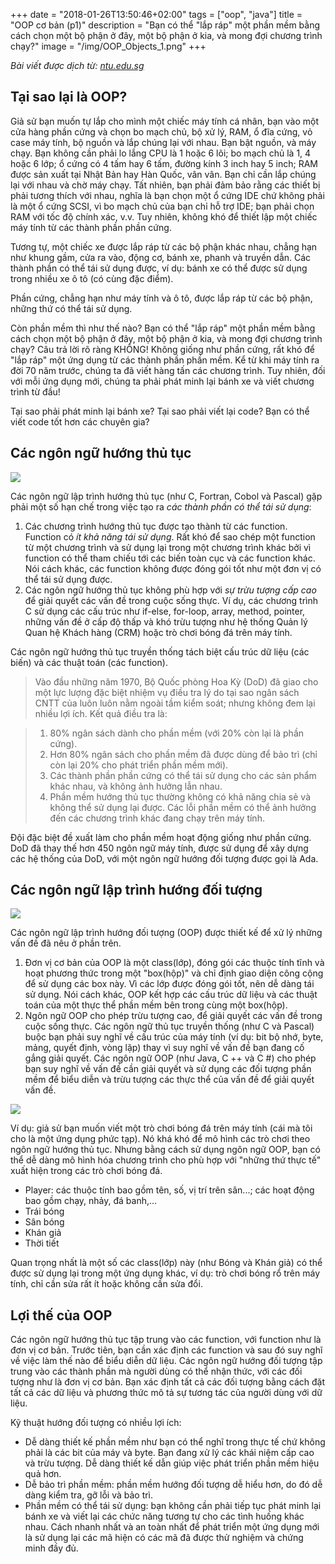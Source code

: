 +++
date = "2018-01-26T13:50:46+02:00"
tags = ["oop", "java"]
title = "OOP cơ bản (p1)"
description = "Bạn có thể \"lắp ráp\" một phần mềm bằng cách chọn một bộ phận ở đây, một bộ phận ở kia, và mong đợi chương trình chạy?"
image = "/img/OOP_Objects_1.png"
+++

*Bài viết được dịch từ: [ntu.edu.sg](https://www.ntu.edu.sg/home/ehchua/programming/java/J3a_OOPBasics.html)*

## Tại sao lại là OOP?

Giả sử bạn muốn tự lắp cho mình một chiếc máy tính cá nhân, bạn vào một cửa hàng phần cứng và chọn bo mạch chủ, bộ xử lý, RAM, ổ đĩa cứng, vỏ case máy tính, bộ nguồn và lắp chúng lại với nhau. Bạn bật nguồn, và máy chạy. Bạn không cần phải lo lắng CPU là 1 hoặc 6 lõi; bo mạch chủ là 1, 4 hoặc 6 lớp; ổ cứng có 4 tấm hay 6 tấm, đường kính 3 inch hay 5 inch; RAM được sản xuất tại Nhật Bản hay Hàn Quốc, vân vân. Bạn chỉ cần lắp chúng lại với nhau và chờ máy chạy. Tất nhiên, bạn phải đảm bảo rằng các thiết bị phải tương thích với nhau, nghĩa là bạn chọn một ổ cứng IDE chứ không phải là một ổ cứng SCSI, vì bo mạch chủ của bạn chỉ hỗ trợ IDE; bạn phải chọn RAM với tốc độ chính xác, v.v. Tuy nhiên, không khó để thiết lập một chiếc máy tính từ các thành phần phần cứng. 

Tương tự, một chiếc xe được lắp ráp từ các bộ phận khác nhau, chẳng hạn như khung gầm, cửa ra vào, động cơ, bánh xe, phanh và truyền dẫn. Các thành phần có thể tái sử dụng được, ví dụ: bánh xe có thể được sử dụng trong nhiều xe ô tô (có cùng đặc điểm). 

Phần cứng, chẳng hạn như máy tính và ô tô, được lắp ráp từ các bộ phận, những thứ có thể tái sử dụng. 

Còn phần mềm thì như thế nào? Bạn có thể "lắp ráp" một phần mềm bằng cách chọn một bộ phận ở đây, một bộ phận ở kia, và mong đợi chương trình chạy? Câu trả lời rõ ràng KHÔNG! Không giống như phần cứng, rất khó để "lắp ráp" một ứng dụng từ các thành phần phần mềm. Kể từ khi máy tính ra đời 70 năm trước, chúng ta đã viết hàng tấn các chương trình. Tuy nhiên, đối với mỗi ứng dụng mới, chúng ta phải phát minh lại bánh xe và viết chương trình từ đầu! 

Tại sao phải phát minh lại bánh xe? Tại sao phải viết lại code? Bạn có thể viết code tốt hơn các chuyên gia?

## Các ngôn ngữ hướng thủ tục

![](https://www.ntu.edu.sg/home/ehchua/programming/java/images/OOP_CFunction.png)

Các ngôn ngữ lập trình hướng thủ tục (như C, Fortran, Cobol và Pascal) gặp phải một số hạn chế trong việc tạo ra *các thành phần có thể tái sử dụng*: 

1. Các chương trình hướng thủ tục được tạo thành từ các function. Function có *ít khả năng tái sử dụng*. Rất khó để sao chép một function từ một chương trình và sử dụng lại trong một chương trình khác bởi vì function có thể tham chiếu tới các biến toàn cục và các function khác. Nói cách khác, các function không được đóng gói tốt như một đơn vị có thể tái sử dụng được. 
2. Các ngôn ngữ hướng thủ tục không phù hợp với *sự trừu tượng cấp cao* để giải quyết các vấn đề trong cuộc sống thực. Ví dụ, các chương trình C sử dụng các cấu trúc như if-else, for-loop, array, method, pointer, những vấn đề ở cấp độ thấp và khó trừu tượng như hệ thống Quản lý Quan hệ Khách hàng (CRM) hoặc trò chơi bóng đá trên máy tính. 

Các ngôn ngữ hướng thủ tục truyền thống tách biệt cấu trúc dữ liệu (các biến) và các thuật toán (các function).

>Vào đầu những năm 1970, Bộ Quốc phòng Hoa Kỳ (DoD) đã giao cho một lực lượng đặc biệt nhiệm vụ điều tra lý do tại sao ngân sách CNTT của luôn luôn nằm ngoài tầm kiểm soát; nhưng không đem lại nhiều lợi ích. Kết quả điều tra là: 

>1. 80% ngân sách dành cho phần mềm (với 20% còn lại là phần cứng). 
>2. Hơn 80% ngân sách cho phần mềm đã được dùng để bảo trì (chỉ còn lại 20% cho phát triển phần mềm mới). 
>3. Các thành phần phần cứng có thể tái sử dụng cho các sản phẩm khác nhau, và không ảnh hưởng lẫn nhau. 
>4. Phần mềm hướng thủ tục thường không có khả năng chia sẻ và không thể sử dụng lại được. Các lỗi phần mềm có thể ảnh hưởng đến các chương trình khác đang chạy trên máy tính. 

Đội đặc biệt đề xuất làm cho phần mềm hoạt động giống như phần cứng. DoD đã thay thế hơn 450 ngôn ngữ máy tính, được sử dụng để xây dựng các hệ thống của DoD, với một ngôn ngữ hướng đối tượng được gọi là Ada.

## Các ngôn ngữ lập trình hướng đối tượng

![](https://www.ntu.edu.sg/home/ehchua/programming/java/images/OOP_Objects.png)

Các ngôn ngữ lập trình hướng đối tượng (OOP) được thiết kế để xử lý những vấn đề đã nêu ở phần trên.

1. Đơn vị cơ bản của OOP là một class(lớp), đóng gói các thuộc tính tĩnh và hoạt phương thức trong một "box(hộp)" và chỉ định giao diện công cộng để sử dụng các box này. Vì các lớp được đóng gói tốt, nên dễ dàng tái sử dụng. Nói cách khác, OOP kết hợp các cấu trúc dữ liệu và các thuật toán của một thực thể phần mềm bên trong cùng một box(hộp). 
2. Ngôn ngữ OOP cho phép trừu tượng cao, để giải quyết các vấn đề trong cuộc sống thực. Các ngôn ngữ thủ tục truyền thống (như C và Pascal) buộc bạn phải suy nghĩ về cấu trúc của máy tính (ví dụ: bit bộ nhớ, byte, mảng, quyết định, vòng lặp) thay vì suy nghĩ về vấn đề bạn đang cố gắng giải quyết. Các ngôn ngữ OOP (như Java, C ++ và C #) cho phép bạn suy nghĩ về vấn đề cần giải quyết và sử dụng các đối tượng phần mềm để biểu diễn và trừu tượng các thực thể của vấn đề để giải quyết vấn đề.

![](https://www.ntu.edu.sg/home/ehchua/programming/java/images/OOP_SoccerGame.png)

Ví dụ: giả sử bạn muốn viết một trò chơi bóng đá trên máy tính (cái mà tôi cho là một ứng dụng phức tạp). Nó khá khó để mô hình các trò chơi theo ngôn ngữ hướng thủ tục. Nhưng bằng cách sử dụng ngôn ngữ OOP, bạn có thể dễ dàng mô hình hóa chương trình cho phù hợp với "những thứ thực tế" xuất hiện trong các trò chơi bóng đá. 

- Player: các thuộc tính bao gồm tên, số, vị trí trên sân...; các hoạt động bao gồm chạy, nhảy, đá banh,...
- Trái bóng
- Sân bóng
- Khán giả
- Thời tiết
 
Quan trọng nhất là một số các class(lớp) này (như Bóng và Khán giả) có thể được sử dụng lại trong một ứng dụng khác, ví dụ: trò chơi bóng rổ trên máy tính, chỉ cần sửa rất ít hoặc không cần sửa đổi.

## Lợi thế của OOP

Các ngôn ngữ hướng thủ tục tập trung vào các function, với function như là đơn vị cơ bản. Trước tiên, bạn cần xác định các function và sau đó suy nghĩ về việc làm thế nào để biểu diễn dữ liệu. Các ngôn ngữ hướng đối tượng tập trung vào các thành phần mà người dùng có thể nhận thức, với các đối tượng như là đơn vị cơ bản. Bạn xác định tất cả các đối tượng bằng cách đặt tất cả các dữ liệu và phương thức mô tả sự tương tác của người dùng với dữ liệu. 

Kỹ thuật hướng đối tượng có nhiều lợi ích: 

- Dễ dàng thiết kế phần mềm như bạn có thể nghĩ trong thực tế chứ không phải là các bit của máy và byte. Bạn đang xử lý các khái niệm cấp cao và trừu tượng. Dễ dàng thiết kế dẫn giúp việc phát triển phần mềm hiệu quả hơn. 
- Dễ bảo trì phần mềm: phần mềm hướng đối tượng dễ hiểu hơn, do đó dễ dàng kiểm tra, gỡ lỗi và bảo trì. 
- Phần mềm có thể tái sử dụng: bạn không cần phải tiếp tục phát minh lại bánh xe và viết lại các chức năng tương tự cho các tình huống khác nhau. Cách nhanh nhất và an toàn nhất để phát triển một ứng dụng mới là sử dụng lại các mã hiện có các mã đã được thử nghiệm và chứng minh đầy đủ.